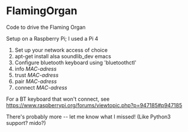 # FlamingOrgan

Code to drive the Flaming Organ

Setup on a Raspberry Pi; I used a Pi 4
1. Set up your network access of choice
2. apt-get install alsa soundlib_dev emacs
3. Configure bluetooth keyboard using 'bluetoothctl'
4. info *MAC-adress*
5. trust *MAC-adress*
6. pair *MAC-adress*
7. connect *MAC-adress*

For a BT keyboard that won't connect, see https://www.raspberrypi.org/forums/viewtopic.php?p=947185#p947185

There's probably more -- let me know what I missed!  (Like Python3 support?  mido?)
